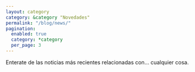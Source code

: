 ```yaml
---
layout: category
category: &category "Novedades"
permalink: "/blog/news/"
pagination:
  enabled: true
  category: *category
  per_page: 3
---
```


Enterate de las noticias más recientes relacionadas con... cualquier cosa.
